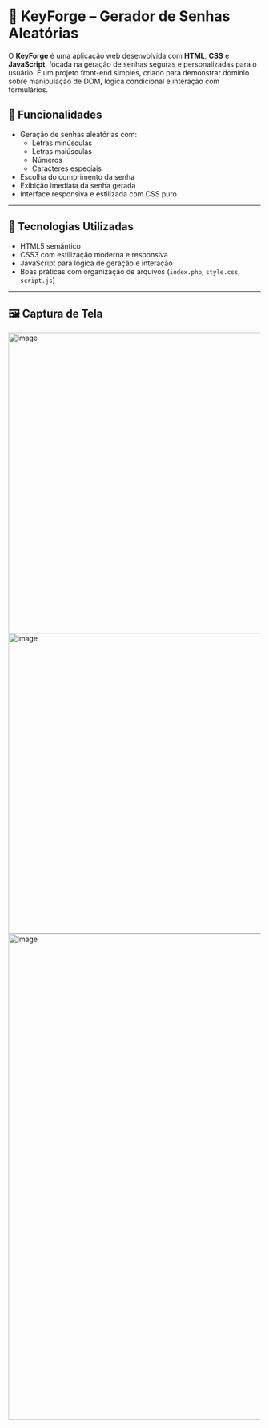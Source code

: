 # 🔐 KeyForge – Gerador de Senhas Aleatórias

O **KeyForge** é uma aplicação web desenvolvida com **HTML**, **CSS** e **JavaScript**, focada na geração de senhas seguras e personalizadas para o usuário. É um projeto front-end simples, criado para demonstrar domínio sobre manipulação de DOM, lógica condicional e interação com formulários.


## 🚀 Funcionalidades

- Geração de senhas aleatórias com:
  - Letras minúsculas
  - Letras maiúsculas
  - Números
  - Caracteres especiais
- Escolha do comprimento da senha
- Exibição imediata da senha gerada
- Interface responsiva e estilizada com CSS puro

---

## 🧠 Tecnologias Utilizadas

- HTML5 semântico
- CSS3 com estilização moderna e responsiva
- JavaScript para lógica de geração e interação
- Boas práticas com organização de arquivos (`index.php`, `style.css`, `script.js`)

---

## 🖼️ Captura de Tela

<img width="1000" height="600" alt="image" src="https://github.com/user-attachments/assets/bfa525bb-02d5-4b4c-a6ec-8b518cf2698f" />

<img width="1000" height="600" alt="image" src="https://github.com/user-attachments/assets/faaf5fe0-752a-4fb4-aeff-a35c771b626a" />

<img width="1770" height="970" alt="image" src="https://github.com/user-attachments/assets/b648eedc-e160-44a5-9f41-d5b0dd7250f8" />






